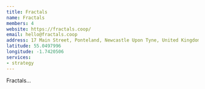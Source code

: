 ```yaml
---
title: Fractals
name: Fractals
members: 4
website: https://fractals.coop/
email: hello@fractals.coop
address: 17 Main Street, Ponteland, Newcastle Upon Tyne, United Kingdom, NE20 9NH
latitude: 55.0497996
longitude: -1.7420506
services: 
- strategy
---
```


Fractals... 
